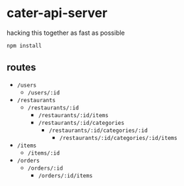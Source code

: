 # cater-api-server

hacking this together as fast as possible

```npm install```

## routes

* `/users`
  + `/users/:id`
* `/restaurants`
  + `/restaurants/:id`
     - `/restaurants/:id/items`
     - `/restaurants/:id/categories`
         * `/restaurants/:id/categories/:id`
              + `/restaurants/:id/categories/:id/items`
* `/items`
  + `/items/:id`
* `/orders`
  + `/orders/:id`
     - `/orders/:id/items`
